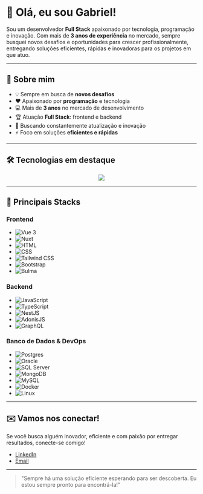 # 👋 Olá, eu sou Gabriel!

Sou um desenvolvedor **Full Stack** apaixonado por tecnologia, programação e inovação. Com mais de **3 anos de experiência** no mercado, sempre busquei novos desafios e oportunidades para crescer profissionalmente, entregando soluções eficientes, rápidas e inovadoras para os projetos em que atuo.

---

## 🚀 Sobre mim

- 💡 Sempre em busca de **novos desafios**
- ❤️ Apaixonado por **programação** e tecnologia
- 💻 Mais de **3 anos** no mercado de desenvolvimento
- 🏆 Atuação **Full Stack**: frontend e backend
- 🌱 Buscando constantemente atualização e inovação
- ⚡ Foco em soluções **eficientes e rápidas**

---

## 🛠️ Tecnologias em destaque

<p align="center">
  <img src="https://skillicons.dev/icons?i=js,ts,vue,nuxt,nestjs,adonisjs,graphql,html,css,tailwind,bootstrap,postgres,mongodb,mysql,docker,linux" />
</p>

---

## 💼 Principais Stacks

### **Frontend**
- ![Vue 3](https://img.shields.io/badge/-Vue%203-42b883?logo=vue.js&logoColor=white&style=flat-square)
- ![Nuxt](https://img.shields.io/badge/-Nuxt-00C58E?logo=nuxt.js&logoColor=white&style=flat-square)
- ![HTML](https://img.shields.io/badge/-HTML-E34F26?logo=html5&logoColor=white&style=flat-square)
- ![CSS](https://img.shields.io/badge/-CSS-1572B6?logo=css3&logoColor=white&style=flat-square)
- ![Tailwind CSS](https://img.shields.io/badge/-Tailwind%20CSS-06B6D4?logo=tailwindcss&logoColor=white&style=flat-square)
- ![Bootstrap](https://img.shields.io/badge/-Bootstrap-7952B3?logo=bootstrap&logoColor=white&style=flat-square)
- ![Bulma](https://img.shields.io/badge/-Bulma-00D1B2?logo=bulma&logoColor=white&style=flat-square)

### **Backend**
- ![JavaScript](https://img.shields.io/badge/-JavaScript-F7DF1E?logo=javascript&logoColor=black&style=flat-square)
- ![TypeScript](https://img.shields.io/badge/-TypeScript-3178C6?logo=typescript&logoColor=white&style=flat-square)
- ![NestJS](https://img.shields.io/badge/-NestJS-E0234E?logo=nestjs&logoColor=white&style=flat-square)
- ![AdonisJS](https://img.shields.io/badge/-AdonisJS-220052?logo=adonisjs&logoColor=white&style=flat-square)
- ![GraphQL](https://img.shields.io/badge/-GraphQL-E10098?logo=graphql&logoColor=white&style=flat-square)

### **Banco de Dados & DevOps**
- ![Postgres](https://img.shields.io/badge/-Postgres-4169E1?logo=postgresql&logoColor=white&style=flat-square)
- ![Oracle](https://img.shields.io/badge/-Oracle-F80000?logo=oracle&logoColor=white&style=flat-square)
- ![SQL Server](https://img.shields.io/badge/-SQL%20Server-CC2927?logo=microsoftsqlserver&logoColor=white&style=flat-square)
- ![MongoDB](https://img.shields.io/badge/-MongoDB-47A248?logo=mongodb&logoColor=white&style=flat-square)
- ![MySQL](https://img.shields.io/badge/-MySQL-4479A1?logo=mysql&logoColor=white&style=flat-square)
- ![Docker](https://img.shields.io/badge/-Docker-2496ED?logo=docker&logoColor=white&style=flat-square)
- ![Linux](https://img.shields.io/badge/-Linux-FCC624?logo=linux&logoColor=black&style=flat-square)

---

## ✉️ Vamos nos conectar!

Se você busca alguém inovador, eficiente e com paixão por entregar resultados, conecte-se comigo!

- [LinkedIn](https://www.linkedin.com/in/gabriel-campos-035376231/)
- [Email](mailto:gabriel.muzeti123@gmail.com)

---

> "Sempre há uma solução eficiente esperando para ser descoberta. Eu estou sempre pronto para encontrá-la!"
